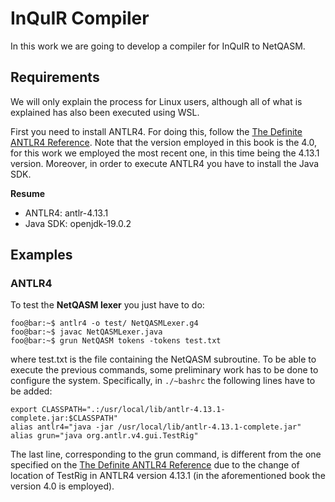 # InQuIR Compiler

In this work we are going to develop a compiler for InQuIR to NetQASM.

## Requirements

We will only explain the process for Linux users, although all of what is explained has also been executed using WSL.

First you need to install ANTLR4. For doing this, follow the [The Definite ANTLR4 Reference](https://dl.icdst.org/pdfs/files3/a91ace57a8c4c8cdd9f1663e1051bf93.pdf). Note that the version employed in this book is the 4.0, for this work we employed the most recent one, in this time being the 4.13.1 version. Moreover, in order to execute ANTLR4 you have to install the Java SDK.

**Resume**
- ANTLR4: antlr-4.13.1
- Java SDK: openjdk-19.0.2

## Examples
### ANTLR4
To test the **NetQASM lexer** you just have to do:

```console
foo@bar:~$ antlr4 -o test/ NetQASMLexer.g4
foo@bar:~$ javac NetQASMLexer.java
foo@bar:~$ grun NetQASM tokens -tokens test.txt
```
where test.txt is the file containing the NetQASM subroutine. To be able to execute the previous commands, some preliminary work has to be done to configure the system. Specifically, in `./~bashrc` the following lines have to be added:

```console
export CLASSPATH=".:/usr/local/lib/antlr-4.13.1-complete.jar:$CLASSPATH"
alias antlr4="java -jar /usr/local/lib/antlr-4.13.1-complete.jar"
alias grun="java org.antlr.v4.gui.TestRig"
```

The last line, corresponding to the grun command, is different from the one specified on the [The Definite ANTLR4 Reference](https://dl.icdst.org/pdfs/files3/a91ace57a8c4c8cdd9f1663e1051bf93.pdf) due to the change of location of TestRig in ANTLR4 version 4.13.1 (in the aforementioned book the version 4.0 is employed).